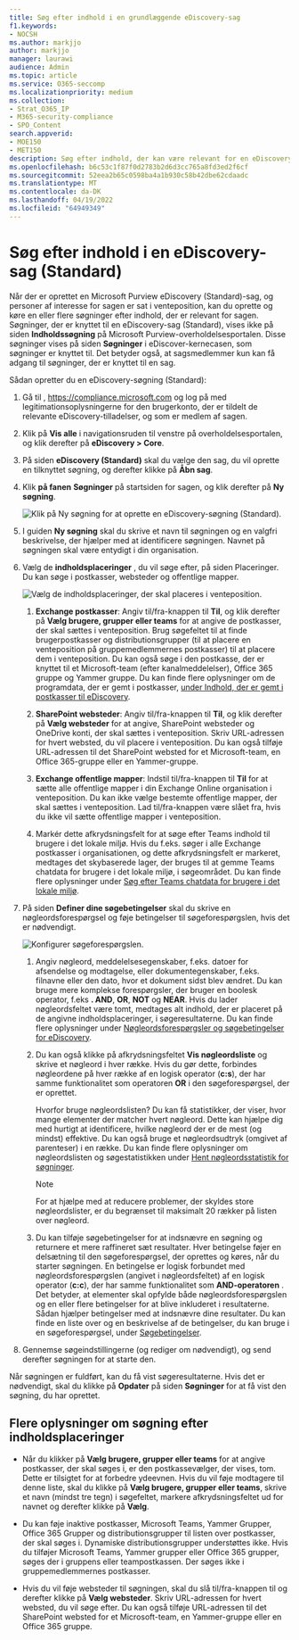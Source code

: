 ```yaml
---
title: Søg efter indhold i en grundlæggende eDiscovery-sag
f1.keywords:
- NOCSH
ms.author: markjjo
author: markjjo
manager: laurawi
audience: Admin
ms.topic: article
ms.service: O365-seccomp
ms.localizationpriority: medium
ms.collection:
- Strat_O365_IP
- M365-security-compliance
- SPO_Content
search.appverid:
- MOE150
- MET150
description: Søg efter indhold, der kan være relevant for en eDiscovery-sag (Standard).
ms.openlocfilehash: b6c53c1f87f0d2783b2d6d3cc765a8fd3ed2f6cf
ms.sourcegitcommit: 52eea2b65c0598ba4a1b930c58b42dbe62cdaadc
ms.translationtype: MT
ms.contentlocale: da-DK
ms.lasthandoff: 04/19/2022
ms.locfileid: "64949349"
---
```

# <a name="search-for-content-in-a-ediscovery-standard-case"></a>Søg efter indhold i en eDiscovery-sag (Standard)

Når der er oprettet en Microsoft Purview eDiscovery (Standard)-sag, og personer af interesse for sagen er sat i venteposition, kan du oprette og køre en eller flere søgninger efter indhold, der er relevant for sagen. Søgninger, der er knyttet til en eDiscovery-sag (Standard), vises ikke på siden **Indholdssøgning** på Microsoft Purview-overholdelsesportalen. Disse søgninger vises på siden **Søgninger** i eDiscover-kernecasen, som søgninger er knyttet til. Det betyder også, at sagsmedlemmer kun kan få adgang til søgninger, der er knyttet til en sag.

Sådan opretter du en eDiscovery-søgning (Standard):
  
1. Gå til , <https://compliance.microsoft.com> og log på med legitimationsoplysningerne for den brugerkonto, der er tildelt de relevante eDiscovery-tilladelser, og som er medlem af sagen.

2. Klik på **Vis alle** i navigationsruden til venstre på overholdelsesportalen, og klik derefter på **eDiscovery > Core**.

3. På siden **eDiscovery (Standard)** skal du vælge den sag, du vil oprette en tilknyttet søgning, og derefter klikke på **Åbn sag**.

4. Klik **på fanen** **Søgninger** på startsiden for sagen, og klik derefter på **Ny søgning**.

   ![Klik på Ny søgning for at oprette en eDiscovery-søgning (Standard).](../media/CoreeDiscoverySearch1.png)

5. I guiden **Ny søgning** skal du skrive et navn til søgningen og en valgfri beskrivelse, der hjælper med at identificere søgningen. Navnet på søgningen skal være entydigt i din organisation.

6. Vælg de **indholdsplaceringer** , du vil søge efter, på siden Placeringer. Du kan søge i postkasser, websteder og offentlige mapper.

    ![Vælg de indholdsplaceringer, der skal placeres i venteposition.](../media/ContentSearchLocations.png)
  
   1. **Exchange postkasser**: Angiv til/fra-knappen til **Til**, og klik derefter på **Vælg brugere, grupper eller teams** for at angive de postkasser, der skal sættes i venteposition. Brug søgefeltet til at finde brugerpostkasser og distributionsgrupper (til at placere en venteposition på gruppemedlemmernes postkasser) til at placere dem i venteposition. Du kan også søge i den postkasse, der er knyttet til et Microsoft-team (efter kanalmeddelelser), Office 365 gruppe og Yammer gruppe. Du kan finde flere oplysninger om de programdata, der er gemt i postkasser, [under Indhold, der er gemt i postkasser til eDiscovery](what-is-stored-in-exo-mailbox.md).

   2. **SharePoint websteder**: Angiv til/fra-knappen til **Til**, og klik derefter på **Vælg websteder** for at angive, SharePoint websteder og OneDrive konti, der skal sættes i venteposition. Skriv URL-adressen for hvert websted, du vil placere i venteposition. Du kan også tilføje URL-adressen til det SharePoint websted for et Microsoft-team, en Office 365-gruppe eller en Yammer-gruppe.
  
   3. **Exchange offentlige mapper**: Indstil til/fra-knappen til **Til** for at sætte alle offentlige mapper i din Exchange Online organisation i venteposition. Du kan ikke vælge bestemte offentlige mapper, der skal sættes i venteposition. Lad til/fra-knappen være slået fra, hvis du ikke vil sætte offentlige mapper i venteposition.
  
   4. Markér dette afkrydsningsfelt for at søge efter Teams indhold til brugere i det lokale miljø. Hvis du f.eks. søger i alle Exchange postkasser i organisationen, og dette afkrydsningsfelt er markeret, medtages det skybaserede lager, der bruges til at gemme Teams chatdata for brugere i det lokale miljø, i søgeområdet. Du kan finde flere oplysninger under [Søg efter Teams chatdata for brugere i det lokale miljø](search-cloud-based-mailboxes-for-on-premises-users.md).

7. På siden **Definer dine søgebetingelser** skal du skrive en nøgleordsforespørgsel og føje betingelser til søgeforespørgslen, hvis det er nødvendigt.

   ![Konfigurer søgeforespørgslen.](../media/ContentSearchQuery.png)

   1. Angiv nøgleord, meddelelsesegenskaber, f.eks. datoer for afsendelse og modtagelse, eller dokumentegenskaber, f.eks. filnavne eller den dato, hvor et dokument sidst blev ændret. Du kan bruge mere komplekse forespørgsler, der bruger en boolesk operator, f.eks **. AND**, **OR**, **NOT** og **NEAR**. Hvis du lader nøgleordsfeltet være tomt, medtages alt indhold, der er placeret på de angivne indholdsplaceringer, i søgeresultaterne. Du kan finde flere oplysninger under [Nøgleordsforespørgsler og søgebetingelser for eDiscovery](keyword-queries-and-search-conditions.md).

   2. Du kan også klikke på afkrydsningsfeltet **Vis nøgleordsliste** og skrive et nøgleord i hver række. Hvis du gør dette, forbindes nøgleordene på hver række af en logisk operator (**c:s**), der har samme funktionalitet som operatoren **OR** i den søgeforespørgsel, der er oprettet.

      Hvorfor bruge nøgleordslisten? Du kan få statistikker, der viser, hvor mange elementer der matcher hvert nøgleord. Dette kan hjælpe dig med hurtigt at identificere, hvilke nøgleord der er de mest (og mindst) effektive. Du kan også bruge et nøgleordsudtryk (omgivet af parenteser) i en række. Du kan finde flere oplysninger om nøgleordslisten og søgestatistikken under [Hent nøgleordsstatistik for søgninger](view-keyword-statistics-for-content-search.md#get-keyword-statistics-for-searches).

      > [!NOTE]
      > For at hjælpe med at reducere problemer, der skyldes store nøgleordslister, er du begrænset til maksimalt 20 rækker på listen over nøgleord.

   3. Du kan tilføje søgebetingelser for at indsnævre en søgning og returnere et mere raffineret sæt resultater. Hver betingelse føjer en delsætning til den søgeforespørgsel, der oprettes og køres, når du starter søgningen. En betingelse er logisk forbundet med nøgleordsforespørgslen (angivet i nøgleordsfeltet) af en logisk operator (**c:c**), der har samme funktionalitet som **AND-operatoren** . Det betyder, at elementer skal opfylde både nøgleordsforespørgslen og en eller flere betingelser for at blive inkluderet i resultaterne. Sådan hjælper betingelser med at indsnævre dine resultater. Du kan finde en liste over og en beskrivelse af de betingelser, du kan bruge i en søgeforespørgsel, under [Søgebetingelser](keyword-queries-and-search-conditions.md#search-conditions).

8. Gennemse søgeindstillingerne (og rediger om nødvendigt), og send derefter søgningen for at starte den.

Når søgningen er fuldført, kan du få vist søgeresultaterne. Hvis det er nødvendigt, skal du klikke på **Opdater** på siden **Søgninger** for at få vist den søgning, du har oprettet.

## <a name="more-information-about-searching-content-locations"></a>Flere oplysninger om søgning efter indholdsplaceringer

- Når du klikker på **Vælg brugere, grupper eller teams** for at angive postkasser, der skal søges i, er den postkassevælger, der vises, tom. Dette er tilsigtet for at forbedre ydeevnen. Hvis du vil føje modtagere til denne liste, skal du klikke på **Vælg brugere, grupper eller teams**, skrive et navn (mindst tre tegn) i søgefeltet, markere afkrydsningsfeltet ud for navnet og derefter klikke på **Vælg**.

- Du kan føje inaktive postkasser, Microsoft Teams, Yammer Grupper, Office 365 Grupper og distributionsgrupper til listen over postkasser, der skal søges i. Dynamiske distributionsgrupper understøttes ikke. Hvis du tilføjer Microsoft Teams, Yammer grupper eller Office 365 grupper, søges der i gruppens eller teampostkassen. Der søges ikke i gruppemedlemmernes postkasser.

- Hvis du vil føje websteder til søgningen, skal du slå til/fra-knappen til og derefter klikke på **Vælg websteder**. Skriv URL-adressen for hvert websted, du vil søge efter. Du kan også tilføje URL-adressen til det SharePoint websted for et Microsoft-team, en Yammer-gruppe eller en Office 365 gruppe.
